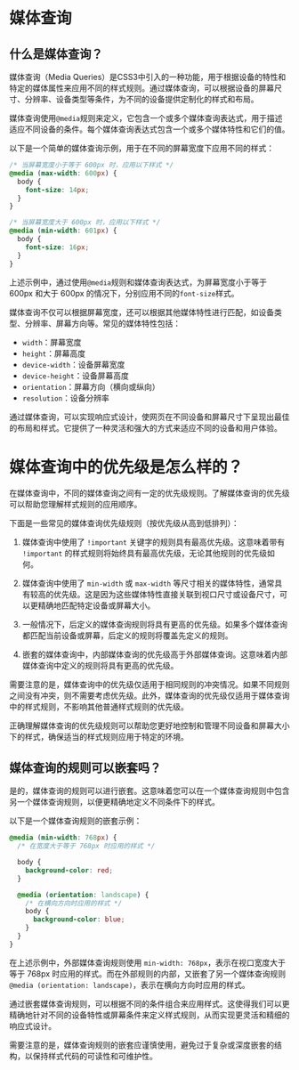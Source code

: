 # 媒体查询

## 什么是媒体查询？
媒体查询（Media Queries）是CSS3中引入的一种功能，用于根据设备的特性和特定的媒体属性来应用不同的样式规则。通过媒体查询，可以根据设备的屏幕尺寸、分辨率、设备类型等条件，为不同的设备提供定制化的样式和布局。

媒体查询使用`@media`规则来定义，它包含一个或多个媒体查询表达式，用于描述适应不同设备的条件。每个媒体查询表达式包含一个或多个媒体特性和它们的值。

以下是一个简单的媒体查询示例，用于在不同的屏幕宽度下应用不同的样式：

```css
/* 当屏幕宽度小于等于 600px 时，应用以下样式 */
@media (max-width: 600px) {
  body {
    font-size: 14px;
  }
}

/* 当屏幕宽度大于 600px 时，应用以下样式 */
@media (min-width: 601px) {
  body {
    font-size: 16px;
  }
}
```

上述示例中，通过使用`@media`规则和媒体查询表达式，为屏幕宽度小于等于 600px 和大于 600px 的情况下，分别应用不同的`font-size`样式。

媒体查询不仅可以根据屏幕宽度，还可以根据其他媒体特性进行匹配，如设备类型、分辨率、屏幕方向等。常见的媒体特性包括：

- `width`：屏幕宽度
- `height`：屏幕高度
- `device-width`：设备屏幕宽度
- `device-height`：设备屏幕高度
- `orientation`：屏幕方向（横向或纵向）
- `resolution`：设备分辨率

通过媒体查询，可以实现响应式设计，使网页在不同设备和屏幕尺寸下呈现出最佳的布局和样式。它提供了一种灵活和强大的方式来适应不同的设备和用户体验。

# 媒体查询中的优先级是怎么样的？
在媒体查询中，不同的媒体查询之间有一定的优先级规则。了解媒体查询的优先级可以帮助您理解样式规则的应用顺序。

下面是一些常见的媒体查询优先级规则（按优先级从高到低排列）：

1. 媒体查询中使用了 `!important` 关键字的规则具有最高优先级。这意味着带有 `!important` 的样式规则将始终具有最高优先级，无论其他规则的优先级如何。

2. 媒体查询中使用了 `min-width` 或 `max-width` 等尺寸相关的媒体特性，通常具有较高的优先级。这是因为这些媒体特性直接关联到视口尺寸或设备尺寸，可以更精确地匹配特定设备或屏幕大小。

3. 一般情况下，后定义的媒体查询规则将具有更高的优先级。如果多个媒体查询都匹配当前设备或屏幕，后定义的规则将覆盖先定义的规则。

4. 嵌套的媒体查询中，内部媒体查询的优先级高于外部媒体查询。这意味着内部媒体查询中定义的规则将具有更高的优先级。

需要注意的是，媒体查询中的优先级仅适用于相同规则的冲突情况。如果不同规则之间没有冲突，则不需要考虑优先级。此外，媒体查询的优先级仅适用于媒体查询中的样式规则，不影响其他普通样式规则的优先级。

正确理解媒体查询的优先级规则可以帮助您更好地控制和管理不同设备和屏幕大小下的样式，确保适当的样式规则应用于特定的环境。

## 媒体查询的规则可以嵌套吗？
是的，媒体查询的规则可以进行嵌套。这意味着您可以在一个媒体查询规则中包含另一个媒体查询规则，以便更精确地定义不同条件下的样式。

以下是一个媒体查询规则的嵌套示例：

```css
@media (min-width: 768px) {
  /* 在宽度大于等于 768px 时应用的样式 */

  body {
    background-color: red;
  }

  @media (orientation: landscape) {
    /* 在横向方向时应用的样式 */
    body {
      background-color: blue;
    }
  }
}
```

在上述示例中，外部媒体查询规则使用 `min-width: 768px`，表示在视口宽度大于等于 768px 时应用的样式。而在外部规则的内部，又嵌套了另一个媒体查询规则 `@media (orientation: landscape)`，表示在横向方向时应用的样式。

通过嵌套媒体查询规则，可以根据不同的条件组合来应用样式。这使得我们可以更精确地针对不同的设备特性或屏幕条件来定义样式规则，从而实现更灵活和精细的响应式设计。

需要注意的是，媒体查询规则的嵌套应谨慎使用，避免过于复杂或深度嵌套的结构，以保持样式代码的可读性和可维护性。